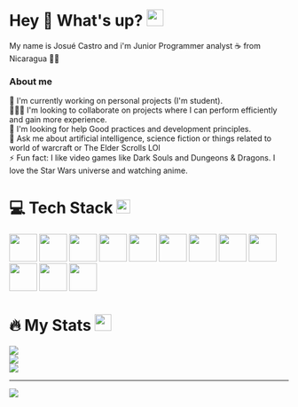 # Hey 👋 What's up? <img src="https://media.giphy.com/media/WUlplcMpOCEmTGBtBW/giphy.gif" width="30">
My name is Josué Castro and i'm Junior Programmer analyst ☕ from Nicaragua 💙🤍
### About me
🔭 I'm currently working on personal projects (I'm student).<br>🧑‍🤝‍🧑 I'm looking to collaborate on projects where I can perform efficiently and gain more experience.<br>🤝 I'm looking for help Good practices and development principles.<br>💬 Ask me about artificial intelligence, science fiction or things related to world of warcraft or The Elder Scrolls LOl<br>⚡ Fun fact: I like video games like Dark Souls and Dungeons & Dragons. I love the Star Wars universe and watching anime.

# 💻 Tech Stack <img src="https://media2.giphy.com/media/QssGEmpkyEOhBCb7e1/giphy.gif?cid=ecf05e47a0n3gi1bfqntqmob8g9aid1oyj2wr3ds3mg700bl&rid=giphy.gif" width ="25">
<img src="https://cdn.jsdelivr.net/gh/devicons/devicon@latest/icons/dot-net/dot-net-original-wordmark.svg" width="50" /> <img src="https://cdn.jsdelivr.net/gh/devicons/devicon@latest/icons/dotnetcore/dotnetcore-original.svg" width="50" /> <img src="https://cdn.jsdelivr.net/gh/devicons/devicon@latest/icons/csharp/csharp-original.svg" width="50" /> <img src="https://cdn.jsdelivr.net/gh/devicons/devicon@latest/icons/javascript/javascript-original.svg" width="50" /> <img src="https://cdn.jsdelivr.net/gh/devicons/devicon@latest/icons/jquery/jquery-original-wordmark.svg" width="50" /> 
<img src="https://cdn.jsdelivr.net/gh/devicons/devicon@latest/icons/css3/css3-original-wordmark.svg"  width="50" /> <img src="https://cdn.jsdelivr.net/gh/devicons/devicon@latest/icons/microsoftsqlserver/microsoftsqlserver-original-wordmark.svg" width="50" /> <img src="https://cdn.jsdelivr.net/gh/devicons/devicon@latest/icons/oracle/oracle-original.svg" width="50" /> <img src="https://cdn.jsdelivr.net/gh/devicons/devicon@latest/icons/visualstudio/visualstudio-original.svg" width="50" /> <img src="https://cdn.jsdelivr.net/gh/devicons/devicon@latest/icons/vscode/vscode-original.svg" width="50" /> <img src="https://cdn.jsdelivr.net/gh/devicons/devicon@latest/icons/git/git-original-wordmark.svg" width="50" /> <img src="https://cdn.jsdelivr.net/gh/devicons/devicon@latest/icons/github/github-original.svg" width="50" />
          
# 🔥 My Stats <img src="https://media.giphy.com/media/iY8CRBdQXODJSCERIr/giphy.gif" width="30px">
![](https://github-readme-stats.vercel.app/api?username=Aleejandro26&theme=onedark&hide_border=false&include_all_commits=true&count_private=true)<br/>
![](https://github-readme-streak-stats.herokuapp.com/?user=Aleejandro26&theme=onedark&hide_border=false)<br/>
![](https://github-readme-stats.vercel.app/api/top-langs/?username=Aleejandro26&theme=onedark&hide_border=false&include_all_commits=true&count_private=true&layout=compact)

---
[![](https://visitcount.itsvg.in/api?id=Aleejandro26&icon=0&color=0)](https://visitcount.itsvg.in)

<!-- Proudly created with GPRM ( https://gprm.itsvg.in ) -->
